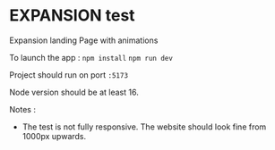 # EXPANSION test

Expansion landing Page with animations

To launch the app :
`npm install`
`npm run dev`

Project should run on port `:5173`

Node version should be at least 16.

Notes :

- The test is not fully responsive. The website should look fine from 1000px upwards.
